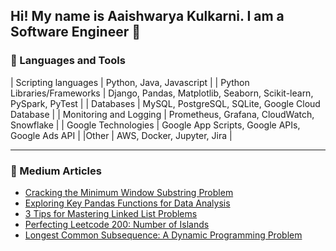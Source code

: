 ## Hi! My name is Aaishwarya Kulkarni. I am a Software Engineer 👋

### 🧠 Languages and Tools

| Scripting languages | Python, Java, Javascript |
| Python Libraries/Frameworks | Django, Pandas, Matplotlib, Seaborn, Scikit-learn, PySpark, PyTest | 
| Databases | MySQL, PostgreSQL, SQLite, Google Cloud Database |
| Monitoring and Logging | Prometheus, Grafana, CloudWatch, Snowflake |
| Google Technologies | Google App Scripts, Google APIs, Google Ads API |
|Other | AWS, Docker, Jupyter, Jira |

---
### 📝 Medium Articles

<!-- MEDIUM:START -->
- [Cracking the Minimum Window Substring Problem](https://aaishwaryakulkarni.medium.com/cracking-the-minimum-window-substring-problem-8611827d6faa)
- [Exploring Key Pandas Functions for Data Analysis](https://medium.com/@aaishwaryakulkarni/exploring-key-pandas-functions-for-data-analysis-3fe61c028d0a)
- [3 Tips for Mastering Linked List Problems](https://medium.com/@aaishwaryakulkarni/3-tips-for-mastering-linked-list-problems-bcac5a0d6bbb)
- [Perfecting Leetcode 200: Number of Islands](https://medium.com/@aaishwaryakulkarni/perfecting-leetcode-200-number-of-islands-ebd387776f8d)
- [Longest Common Subsequence: A Dynamic Programming Problem](https://medium.com/@aaishwaryakulkarni/longest-common-subsequence-a-dynamic-programming-problem-754a20c29a6d)
<!-- MEDIUM:END -->